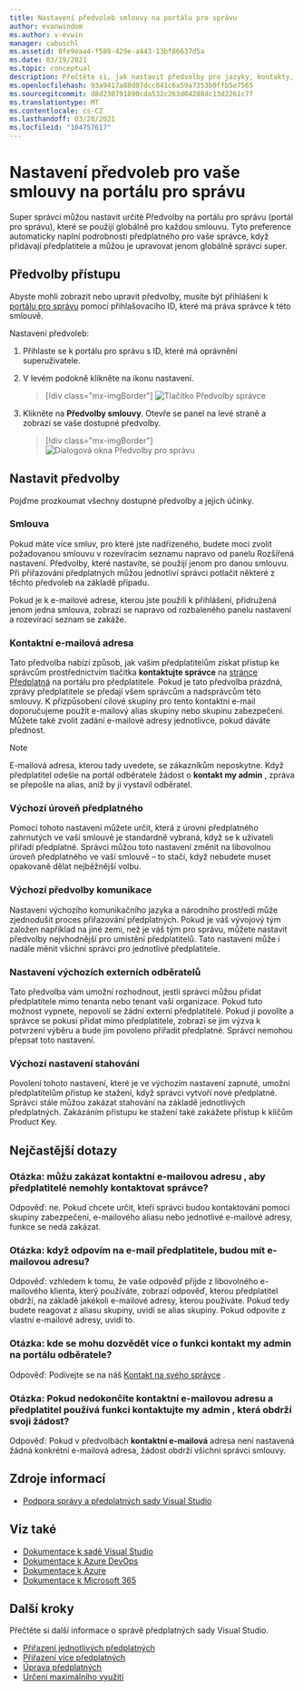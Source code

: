 ```yaml
---
title: Nastavení předvoleb smlouvy na portálu pro správu
author: evanwindom
ms.author: v-evwin
manager: cabuschl
ms.assetid: 0fe9eaa4-f589-429e-a443-13bf86637d5a
ms.date: 03/19/2021
ms.topic: conceptual
description: Přečtěte si, jak nastavit předvolby pro jazyky, kontakty, úroveň předplatného a další na portálu pro správu.
ms.openlocfilehash: 93a9417a88d07dcc841c6a59a7353b0ffb5e7565
ms.sourcegitcommit: d8d230791890cda532c263d04288dc13d2261c7f
ms.translationtype: MT
ms.contentlocale: cs-CZ
ms.lasthandoff: 03/20/2021
ms.locfileid: "104757617"
---
```

# <a name="set-preferences-for-your-agreements-in-the-administration-portal"></a>Nastavení předvoleb pro vaše smlouvy na portálu pro správu
Super správci můžou nastavit určité Předvolby na portálu pro správu (portál pro správu), které se použijí globálně pro každou smlouvu.  Tyto preference automaticky naplní podrobnosti předplatného pro vaše správce, když přidávají předplatitele a můžou je upravovat jenom globálně správci super.  

## <a name="access-preferences"></a>Předvolby přístupu
Abyste mohli zobrazit nebo upravit předvolby, musíte být přihlášeni k [portálu pro správu](https://manage.visualstudio.com) pomocí přihlašovacího ID, které má práva správce k této smlouvě.  

Nastavení předvoleb:
1. Přihlaste se k portálu pro správu s ID, které má oprávnění superuživatele.
2. V levém podokně klikněte na ikonu nastavení.
   > [!div class="mx-imgBorder"]
   > ![Tlačítko Předvolby správce](_img/admin-prefs/admin-prefs-button.png "Kliknutím na Správa správců a pak na Předvolby smlouvy zobrazíte předvolby.")

3. Klikněte na **Předvolby smlouvy**.
Otevře se panel na levé straně a zobrazí se vaše dostupné předvolby. 

   > [!div class="mx-imgBorder"]
   > ![Dialogová okna Předvolby pro správu](_img/admin-prefs/admin-prefs-flyout.png "Nastavte předvolby a klikněte na Uložit.")

## <a name="set-your-preferences"></a>Nastavit předvolby
Pojďme prozkoumat všechny dostupné předvolby a jejich účinky. 

### <a name="agreement"></a>Smlouva
Pokud máte více smluv, pro které jste nadřízeného, budete moci zvolit požadovanou smlouvu v rozevíracím seznamu napravo od panelu Rozšířená nastavení.  Předvolby, které nastavíte, se použijí jenom pro danou smlouvu.  Při přiřazování předplatných můžou jednotliví správci potlačit některé z těchto předvoleb na základě případu. 

Pokud je k e-mailové adrese, kterou jste použili k přihlášení, přidružená jenom jedna smlouva, zobrazí se napravo od rozbaleného panelu nastavení a rozevírací seznam se zakáže. 

### <a name="contact-email-address"></a>Kontaktní e-mailová adresa
Tato předvolba nabízí způsob, jak vašim předplatitelům získat přístup ke správcům prostřednictvím tlačítka **kontaktujte správce** na [stránce Předplatná](https://my.visualstudio.com/subscriptions) na portálu pro předplatitele.  Pokud je tato předvolba prázdná, zprávy předplatitele se předají všem správcům a nadsprávcům této smlouvy.  K přizpůsobení cílové skupiny pro tento kontaktní e-mail doporučujeme použít e-mailový alias skupiny nebo skupinu zabezpečení. Můžete také zvolit zadání e-mailové adresy jednotlivce, pokud dáváte přednost.

> [!NOTE]
> E-mailová adresa, kterou tady uvedete, se zákazníkům neposkytne.  Když předplatitel odešle na portál odběratele žádost o **kontakt my admin** , zpráva se přepošle na alias, aniž by ji vystavil odběratel. 

### <a name="default-subscription-level"></a>Výchozí úroveň předplatného
Pomocí tohoto nastavení můžete určit, která z úrovní předplatného zahrnutých ve vaší smlouvě je standardně vybraná, když se k uživateli přiřadí předplatné.  Správci můžou toto nastavení změnit na libovolnou úroveň předplatného ve vaší smlouvě – to stačí, když nebudete muset opakovaně dělat nejběžnější volbu. 

### <a name="default-communication-preferences"></a>Výchozí předvolby komunikace
Nastavení výchozího komunikačního jazyka a národního prostředí může zjednodušit proces přiřazování předplatných.  Pokud je váš vývojový tým založen například na jiné zemi, než je váš tým pro správu, můžete nastavit předvolby nejvhodnější pro umístění předplatitelů. Tato nastavení může i nadále měnit všichni správci pro jednotlivé předplatitele. 

### <a name="default-external-subscribers-setting"></a>Nastavení výchozích externích odběratelů
Tato předvolba vám umožní rozhodnout, jestli správci můžou přidat předplatitele mimo tenanta nebo tenant vaší organizace.  Pokud tuto možnost vypnete, nepovolí se žádní externí předplatitelé.  Pokud ji povolíte a správce se pokusí přidat mimo předplatitele, zobrazí se jim výzva k potvrzení výběru a bude jim povoleno přiřadit předplatné. Správci nemohou přepsat toto nastavení. 

### <a name="default-downloads-setting"></a>Výchozí nastavení stahování
Povolení tohoto nastavení, které je ve výchozím nastavení zapnuté, umožní předplatitelům přístup ke stažení, když správci vytvoří nové předplatné.  Správci stále můžou zakázat stahování na základě jednotlivých předplatných.  Zakázáním přístupu ke stažení také zakážete přístup k klíčům Product Key.  


## <a name="frequently-asked-questions"></a>Nejčastější dotazy
### <a name="q--can-i-disable-the-contact-email-address-so-subscribers-cannot-contact-admins"></a>Otázka: můžu zakázat **kontaktní e-mailovou adresu** , aby předplatitelé nemohly kontaktovat správce?
Odpověď: ne. Pokud chcete určit, kteří správci budou kontaktováni pomocí skupiny zabezpečení, e-mailového aliasu nebo jednotlivé e-mailové adresy, funkce se nedá zakázat.

### <a name="q-if-i-answer-a-subscribers-email-will-they-have-my-email-address"></a>Otázka: když odpovím na e-mail předplatitele, budou mít e-mailovou adresu?
Odpověď: vzhledem k tomu, že vaše odpověď přijde z libovolného e-mailového klienta, který používáte, zobrazí odpověď, kterou předplatitel obdrží, na základě jakékoli e-mailové adresy, kterou používáte.  Pokud tedy budete reagovat z aliasu skupiny, uvidí se alias skupiny.  Pokud odpovíte z vlastní e-mailové adresy, uvidí to.  

### <a name="q-where-can-i-find-out-more-about-the-contact-my-admin-feature-in-the-subscriber-portal"></a>Otázka: kde se mohu dozvědět více o funkci **kontakt my admin** na portálu odběratele?
Odpověď: Podívejte se na náš [Kontakt na svého správce](contact-my-admin.md) . 

### <a name="q-if-we-dont-complete-the-contact-email-address-and-a-subscriber-uses-the-contact-my-admin-feature-who-receives-their-request"></a>Otázka: Pokud nedokončíte **kontaktní e-mailovou adresu** a předplatitel používá funkci **kontaktujte my admin** , která obdrží svoji žádost?
Odpověď: Pokud v předvolbách **kontaktní e-mailová** adresa není nastavená žádná konkrétní e-mailová adresa, žádost obdrží všichni správci smlouvy. 

## <a name="resources"></a>Zdroje informací
- [Podpora správy a předplatných sady Visual Studio](https://aka.ms/vsadminhelp)

## <a name="see-also"></a>Viz také
- [Dokumentace k sadě Visual Studio](/visualstudio/)
- [Dokumentace k Azure DevOps](/azure/devops/)
- [Dokumentace k Azure](/azure/)
- [Dokumentace k Microsoft 365](/microsoft-365/)

## <a name="next-steps"></a>Další kroky
Přečtěte si další informace o správě předplatných sady Visual Studio.
- [Přiřazení jednotlivých předplatných](assign-license.md)
- [Přiřazení více předplatných](assign-license-bulk.md)
- [Úprava předplatných](edit-license.md)
- [Určení maximálního využití](maximum-usage.md)